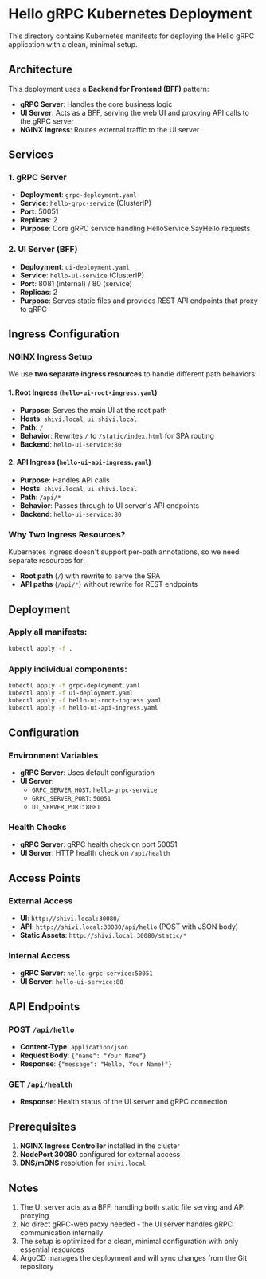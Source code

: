 # Hello gRPC Kubernetes Deployment

This directory contains Kubernetes manifests for deploying the Hello gRPC application with a clean, minimal setup.

## Architecture

This deployment uses a **Backend for Frontend (BFF)** pattern:
- **gRPC Server**: Handles the core business logic
- **UI Server**: Acts as a BFF, serving the web UI and proxying API calls to the gRPC server
- **NGINX Ingress**: Routes external traffic to the UI server

## Services

### 1. gRPC Server
- **Deployment**: `grpc-deployment.yaml`
- **Service**: `hello-grpc-service` (ClusterIP)
- **Port**: 50051
- **Replicas**: 2
- **Purpose**: Core gRPC service handling HelloService.SayHello requests

### 2. UI Server (BFF)
- **Deployment**: `ui-deployment.yaml`
- **Service**: `hello-ui-service` (ClusterIP)
- **Port**: 8081 (internal) / 80 (service)
- **Replicas**: 2
- **Purpose**: Serves static files and provides REST API endpoints that proxy to gRPC

## Ingress Configuration

### NGINX Ingress Setup

We use **two separate ingress resources** to handle different path behaviors:

#### 1. Root Ingress (`hello-ui-root-ingress.yaml`)
- **Purpose**: Serves the main UI at the root path
- **Hosts**: `shivi.local`, `ui.shivi.local`
- **Path**: `/`
- **Behavior**: Rewrites `/` to `/static/index.html` for SPA routing
- **Backend**: `hello-ui-service:80`

#### 2. API Ingress (`hello-ui-api-ingress.yaml`)
- **Purpose**: Handles API calls
- **Hosts**: `shivi.local`, `ui.shivi.local`
- **Path**: `/api/*`
- **Behavior**: Passes through to UI server's API endpoints
- **Backend**: `hello-ui-service:80`

### Why Two Ingress Resources?

Kubernetes Ingress doesn't support per-path annotations, so we need separate resources for:
- **Root path** (`/`) with rewrite to serve the SPA
- **API paths** (`/api/*`) without rewrite for REST endpoints

## Deployment

### Apply all manifests:
```bash
kubectl apply -f .
```

### Apply individual components:
```bash
kubectl apply -f grpc-deployment.yaml
kubectl apply -f ui-deployment.yaml
kubectl apply -f hello-ui-root-ingress.yaml
kubectl apply -f hello-ui-api-ingress.yaml
```

## Configuration

### Environment Variables
- **gRPC Server**: Uses default configuration
- **UI Server**: 
  - `GRPC_SERVER_HOST`: `hello-grpc-service`
  - `GRPC_SERVER_PORT`: `50051`
  - `UI_SERVER_PORT`: `8081`

### Health Checks
- **gRPC Server**: gRPC health check on port 50051
- **UI Server**: HTTP health check on `/api/health`

## Access Points

### External Access
- **UI**: `http://shivi.local:30080/`
- **API**: `http://shivi.local:30080/api/hello` (POST with JSON body)
- **Static Assets**: `http://shivi.local:30080/static/*`

### Internal Access
- **gRPC Server**: `hello-grpc-service:50051`
- **UI Server**: `hello-ui-service:80`

## API Endpoints

### POST `/api/hello`
- **Content-Type**: `application/json`
- **Request Body**: `{"name": "Your Name"}`
- **Response**: `{"message": "Hello, Your Name!"}`

### GET `/api/health`
- **Response**: Health status of the UI server and gRPC connection

## Prerequisites

1. **NGINX Ingress Controller** installed in the cluster
2. **NodePort 30080** configured for external access
3. **DNS/mDNS** resolution for `shivi.local`

## Notes

1. The UI server acts as a BFF, handling both static file serving and API proxying
2. No direct gRPC-web proxy needed - the UI server handles gRPC communication internally
3. The setup is optimized for a clean, minimal configuration with only essential resources
4. ArgoCD manages the deployment and will sync changes from the Git repository 